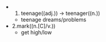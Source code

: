 -
  1. teenage((adj.)) -> teenager((n.))
	- teenage dreams/problems
- 2.mark((n.[C]/v.))
	- get high/low